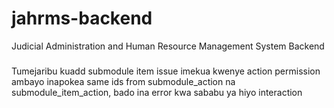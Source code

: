 # jahrms-backend
Judicial Administration and Human Resource Management System Backend
###
 Tumejaribu kuadd submodule item issue imekua kwenye action permission ambayo inapokea same ids from submodule_action  na submodule_item_action, bado ina error kwa sababu ya hiyo interaction 